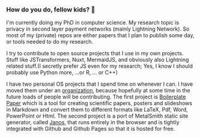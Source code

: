 ### How do you do, fellow kids? 👋

<!--
**gijswijs/gijswijs** is a ✨ _special_ ✨ repository because its `README.md` (this file) appears on your GitHub profile.

Here are some ideas to get you started:

- 🔭 I’m currently working on ...
- 🌱 I’m currently learning ...
- 👯 I’m looking to collaborate on ...
- 🤔 I’m looking for help with ...
- 💬 Ask me about ...
- 📫 How to reach me: ...
- 😄 Pronouns: ...
- ⚡ Fun fact: ...
-->

I'm currently doing my PhD in computer science. My research topic is privacy in second layer payment networks (mainly Lightning Network). So most of my (private) repos are either papers that I plan to publish some day, or tools needed to do my research.

I try to contribute to open source projects that I use in my own projects. Stuff like JSTransformers, Nuxt, MermaidJS, and obviously also Lightning related stuff.(I secretly prefer JS even for my research; Yes, I know I should probably use Python more, ...or R, ... or C++)

I have two personal OS projects that I spend time on whenever I can. I have moved them under an [organization](https://github.com/neumannjs), because hopefully at some time in the future loads of people will be contributing. The first project is [Boilerplate Paper](https://github.com/neumannjs/boilerplate-paper "creating scientific papers, posters and presentations in markdown and convert them to LaTeX, PDF, Powerpoint and HTML with Boilerplate Paper") which is a tool for creating scientific papers, posters and slideshows in Markdown and convert them to different formats like LaTeX, Pdf, Word, PowerPoint or Html. The second project is a port of MetalSmith static site generator, called [Janos](https://github.com/neumannjs/Janos "Janos, Browser based Static Site Generator that runs on Github Pages"),  that runs entirely in the browser and is tightly integrated with Github and Github Pages so that it is hosted for free.
